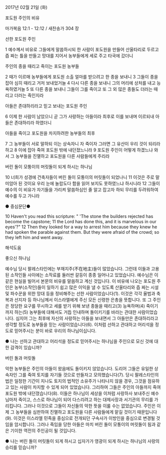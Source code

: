 2017년 02월 21일 (화)

포도원 주인의 비유 



마가복음 12:1 - 12:12 / 새찬송가 304 장


선한 포도원 주인 

1 예수께서 비유로 그들에게 말씀하시되 한 사람이 포도원을 만들어 산울타리로 두르고 즙 짜는 틀을 만들고 망대를 지어서 농부들에게 세로 주고 타국에 갔더니 

주인의 종을 때리고 죽이는 포도원 농부들 

2 때가 이르매 농부들에게 포도원 소출 얼마를 받으려고 한 종을 보내니 3 그들이 종을 잡아 심히 때리고 거저 보내었거늘 4 다시 다른 종을 보내니 그의 머리에 상처를 내고 능욕하였거늘 5 또 다른 종을 보내니 그들이 그를 죽이고 또 그 외 많은 종들도 더러는 때리고 더러는 죽인지라 

아들은 존대하리라고 믿고 보내는 포도원 주인 

6 이제 한 사람이 남았으니 곧 그가 사랑하는 아들이라 최후로 이를 보내며 이르되내 아들은 존대하리라 하였더니 

아들을 죽이고 포도원을 차지하려한 농부들의 최후 

7 그 농부들이 서로 말하되 이는 상속자니 자 죽이자 그러면 그 유산이 우리 것이 되리라 하고 8 이에 잡아 죽여 포도원 밖에 내던졌느니라 9 포도원 주인이 어떻게 하겠느냐 와서 그 농부들을 진멸하고 포도원을 다른 사람들에게 주리라 

버린 돌이 모퉁이의 머릿돌이 되게 하시는 하나님 

10 너희가 성경에 건축자들이 버린 돌이 모퉁이의 머릿돌이 되었나니 11 이것은 주로 말미암아 된 것이요 우리 눈에 놀랍도다 함을 읽어 보지도 못하였느냐 하시니라 12 그들이 예수의 이 비유가 자기들을 가리켜 말씀하심인 줄 알고 잡고자 하되 무리를 두려워하여 예수를 두고 가니라 

● 중심문단● 

10 Haven't you read this scripture: " 'The stone the builders rejected has become the capstone; 11 the Lord has done this, and it is marvelous in our eyes'?" 12 Then they looked for a way to arrest him because they knew he had spoken the parable against them. But they were afraid of the crowd; so they left him and went away.

해석도움





좋으신 하나님 

예수님 당시 팔레스타인에는 부재지주(不在地主)들이 많았습니다. 그런데 이들과 고용된 소작인들 사이에는 소작료를 둘러싼 갈등이 종종 일어나고 있었습니다. 예수님은 이 같은 현실을 빌어서 본문의 비유를 말씀하고 계신 것입니다. 이 비유에 나오는 포도원 주인은 농부(소작인)들이 일하기 쉽고 많은 이익을 낼 수 있도록 산울타리와 즙 짜는 시설 및 파수꾼을 위한 망대 등을 정비해주는 선한 사람이었습니다(1). 이것은 각각 율법과 축복과 선지자 등 하나님께서 이스라엘에게 주신 모든 신령한 은총을 뜻합니다. 또 그 주인은 정당한 요구를 무시하고 세를 받기 위해 보낸 종들을 때리고(3) 능욕하며(4) 죽이기까지 하는(5) 농부들에 대해서도 거듭 인내하며 돌이키기를 바라는 관대한 사람이었습니다. 심지어 그는 최후에 자신의 사랑하는 아들을 보내면서 그 아들만은 존대하리라고 생각할 정도로 농부들을 믿는 사람이었습니다(6). 이처럼 선하고 관대하고 어리석을 정도로 믿어주시는 분이 바로 우리의 하나님이십니다. 

● 나는 선하고 관대하고 어리석을 정도로 믿어주시는 하나님을 주인으로 모신 것에 대한 감격이 있습니까? 


버린 돌과 머릿돌 

악한 농부들은 주인의 아들이 왔음에도 돌이키지 않았습니다. 도리어 그들은 유일한 상속자인 그를 죽여 토지를 자기들 것으로 만들자고 모의했습니다(7). 당시 팔레스타인의 법은 일정한 기간이 지나도 토지의 법적인 소유주가 나타나지 않을 경우, 그것을 점유하고 있는 사람이 차지할 수 있게 되어 있었습니다. 그리하여 그들은 주인의 아들까지 죽여 포도원 밖에 내던졌습니다(8). 이들은 하나님이 세상을 이처럼 사랑하사 보내주신 예수님마저 죽이고, 스스로 하나님이 되어 다스리려고 하는 대제사장과 서기관의 무리를 가리킵니다. 그러나 이것으로 그들이 자신들의 악한 뜻을 이룰 수는 없었습니다. 주인은 이제 그 농부들을 심판하여 진멸하고 포도원을 다른 사람들에게 맡길 것이기 때문입니다(9). 이것은 이스라엘 민족을 중심으로 전개되던 구속사가 이방인을 중심으로 변경될 것임을 암시합니다. 그러나 죽임을 당한 아들은 마치 버린 돌이 모퉁이의 머릿돌이 됨과 같은 기이한 역전의 주인공이 될 것입니다. 

● 나는 버린 돌이 머릿돌이 되게 하시고 십자가가 영광이 되게 하시는 하나님의 사랑의 승리를 믿습니까?